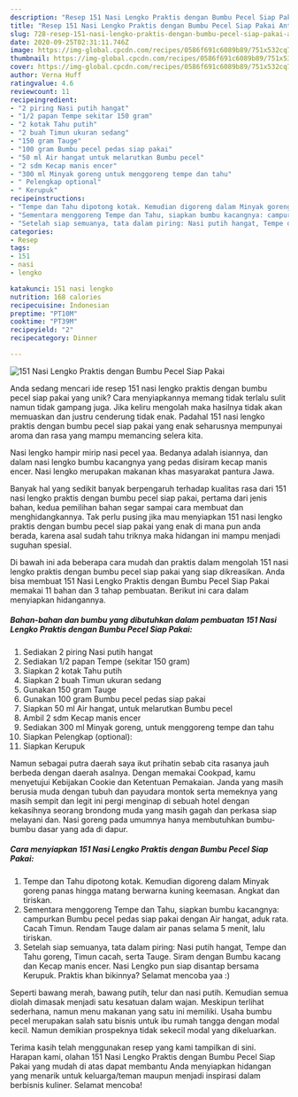 ```yaml
---
description: "Resep 151 Nasi Lengko Praktis dengan Bumbu Pecel Siap Pakai Anti Gagal"
title: "Resep 151 Nasi Lengko Praktis dengan Bumbu Pecel Siap Pakai Anti Gagal"
slug: 728-resep-151-nasi-lengko-praktis-dengan-bumbu-pecel-siap-pakai-anti-gagal
date: 2020-09-25T02:31:11.746Z
image: https://img-global.cpcdn.com/recipes/0586f691c6089b89/751x532cq70/151-nasi-lengko-praktis-dengan-bumbu-pecel-siap-pakai-foto-resep-utama.jpg
thumbnail: https://img-global.cpcdn.com/recipes/0586f691c6089b89/751x532cq70/151-nasi-lengko-praktis-dengan-bumbu-pecel-siap-pakai-foto-resep-utama.jpg
cover: https://img-global.cpcdn.com/recipes/0586f691c6089b89/751x532cq70/151-nasi-lengko-praktis-dengan-bumbu-pecel-siap-pakai-foto-resep-utama.jpg
author: Verna Huff
ratingvalue: 4.6
reviewcount: 11
recipeingredient:
- "2 piring Nasi putih hangat"
- "1/2 papan Tempe sekitar 150 gram"
- "2 kotak Tahu putih"
- "2 buah Timun ukuran sedang"
- "150 gram Tauge"
- "100 gram Bumbu pecel pedas siap pakai"
- "50 ml Air hangat untuk melarutkan Bumbu pecel"
- "2 sdm Kecap manis encer"
- "300 ml Minyak goreng untuk menggoreng tempe dan tahu"
- " Pelengkap optional"
- " Kerupuk"
recipeinstructions:
- "Tempe dan Tahu dipotong kotak. Kemudian digoreng dalam Minyak goreng panas hingga matang berwarna kuning keemasan. Angkat dan tiriskan."
- "Sementara menggoreng Tempe dan Tahu, siapkan bumbu kacangnya: campurkan Bumbu pecel pedas siap pakai dengan Air hangat, aduk rata. Cacah Timun. Rendam Tauge dalam air panas selama 5 menit, lalu tiriskan."
- "Setelah siap semuanya, tata dalam piring: Nasi putih hangat, Tempe dan Tahu goreng, Timun cacah, serta Tauge. Siram dengan Bumbu kacang dan Kecap manis encer. Nasi Lengko pun siap disantap bersama Kerupuk. Praktis khan bikinnya? Selamat mencoba yaa :)"
categories:
- Resep
tags:
- 151
- nasi
- lengko

katakunci: 151 nasi lengko 
nutrition: 168 calories
recipecuisine: Indonesian
preptime: "PT10M"
cooktime: "PT39M"
recipeyield: "2"
recipecategory: Dinner

---
```



![151 Nasi Lengko Praktis dengan Bumbu Pecel Siap Pakai](https://img-global.cpcdn.com/recipes/0586f691c6089b89/751x532cq70/151-nasi-lengko-praktis-dengan-bumbu-pecel-siap-pakai-foto-resep-utama.jpg)

Anda sedang mencari ide resep 151 nasi lengko praktis dengan bumbu pecel siap pakai yang unik? Cara menyiapkannya memang tidak terlalu sulit namun tidak gampang juga. Jika keliru mengolah maka hasilnya tidak akan memuaskan dan justru cenderung tidak enak. Padahal 151 nasi lengko praktis dengan bumbu pecel siap pakai yang enak seharusnya mempunyai aroma dan rasa yang mampu memancing selera kita.

Nasi lengko hampir mirip nasi pecel yaa. Bedanya adalah isiannya, dan dalam nasi lengko bumbu kacangnya yang pedas disiram kecap manis encer. Nasi lengko merupakan makanan khas masyarakat pantura Jawa.

Banyak hal yang sedikit banyak berpengaruh terhadap kualitas rasa dari 151 nasi lengko praktis dengan bumbu pecel siap pakai, pertama dari jenis bahan, kedua pemilihan bahan segar sampai cara membuat dan menghidangkannya. Tak perlu pusing jika mau menyiapkan 151 nasi lengko praktis dengan bumbu pecel siap pakai yang enak di mana pun anda berada, karena asal sudah tahu triknya maka hidangan ini mampu menjadi suguhan spesial.


Di bawah ini ada beberapa cara mudah dan praktis dalam mengolah 151 nasi lengko praktis dengan bumbu pecel siap pakai yang siap dikreasikan. Anda bisa membuat 151 Nasi Lengko Praktis dengan Bumbu Pecel Siap Pakai memakai 11 bahan dan 3 tahap pembuatan. Berikut ini cara dalam menyiapkan hidangannya.

<!--inarticleads1-->

##### Bahan-bahan dan bumbu yang dibutuhkan dalam pembuatan 151 Nasi Lengko Praktis dengan Bumbu Pecel Siap Pakai:

1. Sediakan 2 piring Nasi putih hangat
1. Sediakan 1/2 papan Tempe (sekitar 150 gram)
1. Siapkan 2 kotak Tahu putih
1. Siapkan 2 buah Timun ukuran sedang
1. Gunakan 150 gram Tauge
1. Gunakan 100 gram Bumbu pecel pedas siap pakai
1. Siapkan 50 ml Air hangat, untuk melarutkan Bumbu pecel
1. Ambil 2 sdm Kecap manis encer
1. Sediakan 300 ml Minyak goreng, untuk menggoreng tempe dan tahu
1. Siapkan  Pelengkap (optional):
1. Siapkan  Kerupuk


Namun sebagai putra daerah saya ikut prihatin sebab cita rasanya jauh berbeda dengan daerah asalnya. Dengan memakai Cookpad, kamu menyetujui Kebijakan Cookie dan Ketentuan Pemakaian. Janda yang masih berusia muda dengan tubuh dan payudara montok serta memeknya yang masih sempit dan legit ini pergi menginap di sebuah hotel dengan kekasihnya seorang brondong muda yang masih gagah dan perkasa siap melayani dan. Nasi goreng pada umumnya hanya membutuhkan bumbu-bumbu dasar yang ada di dapur. 

<!--inarticleads2-->

##### Cara menyiapkan 151 Nasi Lengko Praktis dengan Bumbu Pecel Siap Pakai:

1. Tempe dan Tahu dipotong kotak. Kemudian digoreng dalam Minyak goreng panas hingga matang berwarna kuning keemasan. Angkat dan tiriskan.
1. Sementara menggoreng Tempe dan Tahu, siapkan bumbu kacangnya: campurkan Bumbu pecel pedas siap pakai dengan Air hangat, aduk rata. Cacah Timun. Rendam Tauge dalam air panas selama 5 menit, lalu tiriskan.
1. Setelah siap semuanya, tata dalam piring: Nasi putih hangat, Tempe dan Tahu goreng, Timun cacah, serta Tauge. Siram dengan Bumbu kacang dan Kecap manis encer. Nasi Lengko pun siap disantap bersama Kerupuk. Praktis khan bikinnya? Selamat mencoba yaa :)


Seperti bawang merah, bawang putih, telur dan nasi putih. Kemudian semua diolah dimasak menjadi satu kesatuan dalam wajan. Meskipun terlihat sederhana, namun menu makanan yang satu ini memiliki. Usaha bumbu pecel merupakan salah satu bisnis untuk ibu rumah tangga dengan modal kecil. Namun demikian prospeknya tidak sekecil modal yang dikeluarkan. 

Terima kasih telah menggunakan resep yang kami tampilkan di sini. Harapan kami, olahan 151 Nasi Lengko Praktis dengan Bumbu Pecel Siap Pakai yang mudah di atas dapat membantu Anda menyiapkan hidangan yang menarik untuk keluarga/teman maupun menjadi inspirasi dalam berbisnis kuliner. Selamat mencoba!
